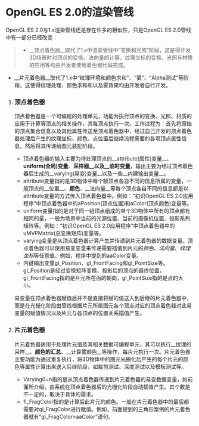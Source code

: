 OpenGL ES 2.0的渲染管线
===========
OpenGL ES 2.0与1.x渲染管线还是存在许多的相似性，只是OpenGL ES 2.0管线中有一部分已经改变：

>* __顶点着色器__取代了1.x中渲染管线中“变换和光照”阶段，这是得开发3D场景时对顶点的变换、法向量的计算、纹理坐标的变换、光照与材质的应用等均由开发者使用着色器代码完成。
* __片元着色器__取代了1.x中“纹理环境和颜色求和”、“雾”、“Alpha测试”等阶段，这使得纹理处理、颜色求和和以及雾效果均由开发者自行开发。

1. ### 顶点着色器

    顶点着色器是一个可编程的处理单元，功能为执行顶点的变换、光照、材质的应用于计算等顶点的相关操作，其每顶点执行一次。工作过程为：首先将原始的顶点集合信息以及其他属性传送至顶点着色器中，经过自己开发的顶点着色器处理后产生的纹理坐标、颜色、点位置后继续流程需要的各项顶点属性信息，然后将其传递给图元装配阶段。
    
    * 顶点着色器的输入主要为待处理顶点的__attribute(属性)变量__、__uniform(全局)变量__、__采样器__以及__临时变量__，输出主要为经过顶点着色器后生成的__varying(易变)变量__以及一些__内建输出变量__。
    *  attribute变量指的是3D物体中每个额顶点各自不同的信息所属的变量，一般顶点的__位置__、__颜色__、__法向量__等每个顶点各自不同的信息都是以attribute变量的方式传入顶点着色器中。例如：“初识OpenGL ES 2.0应用程序”中顶点着色器中的aPosition(顶点位置)和aColor(顶点颜色)变量等。
    *  uniform变量指的是对于同一组顶点组成的单个3D物体中所有的顶点都有相同的量，一般为场景中当前的光源位置、当前的摄像机位置、投影系列矩阵等。例如：“初识OpenGL ES 2.0应用程序”中顶点着色器中的uMVPMatrix(总变换矩阵)变量等。
    *  varying变量是从顶点着色器计算产生并传递到片元着色器的数据变量。顶点着色器可以使用易变变量来传递需要插值到片元的*颜色*、*法向量*、*纹理坐标*等任意值。例如，程序中提到的aaColor变量。
    *  内键输出变量gl\_Position、gl\_FrontFacing和gl_PointSize等。gl\_Position是经过变换矩阵变换、投影后的顶点的最终位置，gl\_FrontFacing指的是片元所在面的朝向，gl\_PointSize指的是点的大小。

    易变量在顶点着色器赋值后并不是直接将赋的值送入到后继的片元着色器中，而是在光栅化阶段由管线根据片元所属图元各个顶点对应的顶点着色器对此易变量的赋值情况以及片元与各顶点的位置关系插值产生。

2. ### 片元着色器

    片元着色器适用于处理片元值及其相关数据可编程单元，其可以执行__纹理的采样__、__颜色的汇总__、__计算雾颜色__等操作，每片元执行一次。片元着色器主要功能为通过重复执行，将3D物体中的图元光栅化后产生的每个片元的颜色等属性计算出来送入后继阶段，如裁剪测试、深度测试以及模板测试等。

    * Varying0~n指的是从顶点着色器传递到片元着色器的易变数据变量，如前面所介绍，由系统在顶点着色器后的光栅化阶段自动插值产生。其个数是不一定的，取决于具体的需求。
    * fl\_FragColor指的是计算后此片元的颜色。一般在片元着色器中的最后都需要对gl\_FragColor进行赋值。例如，前面提到的三角形案例的片元着色器就有“gl_FragColor=aaColor”语句。